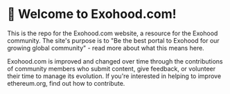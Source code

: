# 👋 Welcome to Exohood.com!
This is the repo for the Exohood.com website, a resource for the Exohood community. The site's purpose is to "Be the best portal to Exohood for our growing global community" - read more about what this means here.

Exohood.com is improved and changed over time through the contributions of community members who submit content, give feedback, or volunteer their time to manage its evolution. If you're interested in helping to improve ethereum.org, find out how to contribute.
